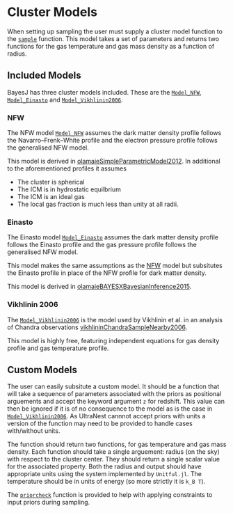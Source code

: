 # Cluster Models

When setting up sampling the user must supply a cluster model function to the [`sample`](@ref) function.
This model takes a set of parameters and returns two functions for the gas temperature and gas mass density as a function of
radius.

## Included Models

BayesJ has three cluster models included. These are the [`Model_NFW`](@ref), [`Model_Einasto`](@ref) and [`Model_Vikhlinin2006`](@ref).

### NFW

The NFW model [`Model_NFW`](@ref) assumes the dark matter density profile follows the Navarro–Frenk–White profile and the electron pressure profile follows the generalised NFW model.

This model is derived in [olamaieSimpleParametricModel2012](@cite). In additional to the aforementioned profiles it assumes
- The cluster is spherical
- The ICM is in hydrostatic equilbrium
- The ICM is an ideal gas
- The local gas fraction is much less than unity at all radii.

### Einasto

The Einasto model [`Model_Einasto`](@ref) assumes the dark matter density profile follows the Einasto profile and the gas pressure profile follows the generalised NFW model.

This model makes the same assumptions as the [NFW](@ref) model but subsitutes the Einasto profile in place of the NFW profile for dark matter density.

This model is derived in [olamaieBAYESXBayesianInference2015](@cite).

### Vikhlinin 2006

The [`Model_Vikhlinin2006`](@ref) is the model used by Vikhlinin et al. in an analysis of Chandra observations [vikhlininChandraSampleNearby2006](@cite).

This model is highly free, featuring independent equations for gas
density profile and gas temperature profile.

## Custom Models

The user can easily subsitute a custom model. It should be a function that will take a sequence of parameters associated with the priors as positional arguements and accept the keyword argument `z` for redshift. This value can then be ignored if it is of no consequence to the model as is the case in [`Model_Vikhlinin2006`](@ref). As UltraNest cannnot accept priors with units a version of the function may need to be provided to handle cases with/without units.

The function should return two functions, for gas temperature and gas mass density. Each function should take a single arguement: radius (on the sky) with respect to the cluster center. They should return a single scalar value for the associated property. Both the radius and output should have appropriate units using the system implemented by `Unitful.jl`. The temperature should be in units of energy  (so more strictly it is ``k_B T``).

The [`priorcheck`](@ref) function is provided to help with applying constraints to input priors during sampling.
